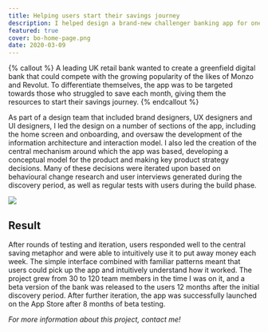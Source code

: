 ```yaml
---
title: Helping users start their savings journey
description: I helped design a brand-new challenger banking app for one of the UK’s best-known financial brands. 
featured: true
cover: bo-home-page.png
date: 2020-03-09
---
```


{% callout %} 
A leading UK retail bank wanted to create a greenfield digital bank that could compete with the growing popularity of the likes of Monzo and Revolut. To differentiate themselves, the app was to be targeted towards those who struggled to save each month, giving them the resources to start their savings journey.
{% endcallout %} 

As part of a design team that included brand designers, UX designers and UI designers, I led the design on a number of sections of the app, including the home screen and onboarding, and oversaw the development of the information architecture and interaction model. I also led the creation of the central mechanism around which the app was based, developing a conceptual model for the product and making key product strategy decisions. Many of these decisions were iterated upon based on behavioural change research and user interviews generated during the discovery period, as well as regular tests with users during the build phase.

![](https://cdn-images-1.medium.com/max/2000/1*djm02id1QPc-F4r-jnbQbg.jpeg)

## Result
After rounds of testing and iteration, users responded well to the central saving metaphor and were able to intuitively use it to put away money each week. The simple interface combined with familiar patterns meant that users could pick up the app and intuitively understand how it worked. The project grew from 30 to 120 team members in the time I was on it, and a beta version of the bank was released to the users 12 months after the initial discovery period. After further iteration, the app was successfully launched on the App Store after 8 months of beta testing.

*For more information about this project, contact me!*

